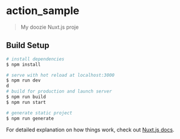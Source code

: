 # action_sample

> My doozie Nuxt.js proje

## Build Setup

``` bash
# install dependencies
$ npm install

# serve with hot reload at localhost:3000
$ npm run dev
d
# build for production and launch server
$ npm run build
$ npm run start

# generate static project
$ npm run generate
```

For detailed explanation on how things work, check out [Nuxt.js docs](https://nuxtjs.org).
